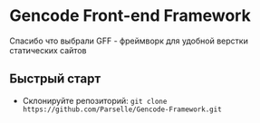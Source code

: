 Gencode Front-end Framework
=============================
Спасибо что выбрали GFF - фреймворк для удобной верстки статических сайтов

## Быстрый старт

- Склонируйте репозиторий: `git clone https://github.com/Parselle/Gencode-Framework.git`